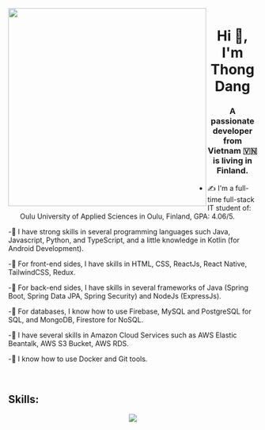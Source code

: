 <img align="left" width="400" src="https://github.githubassets.com/images/modules/profile/profile-first-repo.svg">
<h1 align="center">Hi 👋, I'm Thong Dang </h1>
<p align="center">
  <h3 align="center">A passionate developer from Vietnam 🇻🇳 is living in Finland. </h3>
</p>


- ✍ I'm a full-time full-stack IT student of: Oulu University of Applied Sciences in Oulu, Finland, GPA: 4.06/5.

-🌱 I have strong skills in several programming languages such Java, Javascript, Python, and TypeScript, and a little knowledge in Kotlin (for Android Development).

-🌱 For front-end sides, I have skills in HTML, CSS, ReactJs, React Native, TailwindCSS, Redux.

-🌱 For back-end sides, I have skills in several frameworks of Java (Spring Boot, Spring Data JPA, Spring Security) and NodeJs (ExpressJs).

-🌱 For databases, I know how to use Firebase, MySQL and PostgreSQL for SQL, and MongoDB, Firestore for NoSQL.

-🌱 I have several skills in Amazon Cloud Services such as AWS Elastic Beantalk, AWS S3 Bucket, AWS RDS.

-🌱 I know how to use Docker and Git tools.


<br />


## Skills:
<p align="center">

   <img src="https://skillicons.dev/icons?i=ts,py,js,java,react,redux,html,css,vscode,idea,aws,express,nodejs,firebase,spring,mysql,postgres,mongodb,docker,git,github,kotlin,androidstudio" />
  
</p>
